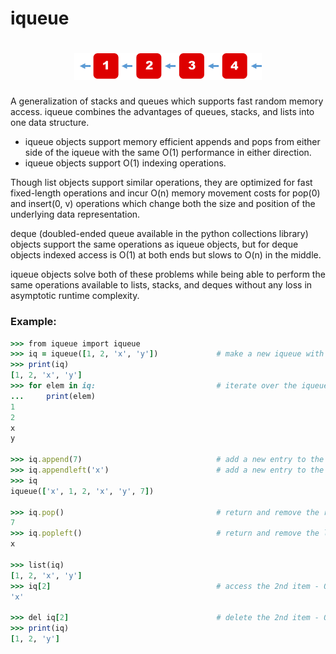 # iqueue

<h1 align="center">
  <img src="iqueue.png" width="300px" alt="pade">
</h1>

A generalization of stacks and queues which supports fast random memory access. iqueue combines the advantages of queues, stacks, and lists into one data structure.

- iqueue objects support memory efficient appends and pops from either side of the iqueue with the same O(1) performance in either direction.
- iqueue objects support O(1) indexing operations.

Though list objects support similar operations, they are optimized for fast fixed-length operations and incur O(n) memory movement costs for pop(0) and insert(0, v) operations which change both the size and position of the underlying data representation.

deque (doubled-ended queue available in the python collections library) objects support the same operations as iqueue objects, but for deque objects indexed access is O(1) at both ends but slows to O(n) in the middle. 

iqueue objects solve both of these problems while being able to perform the same operations available to lists, stacks, and deques without any loss in asymptotic runtime complexity.

### Example:
```ruby
>>> from iqueue import iqueue
>>> iq = iqueue([1, 2, 'x', 'y'])             # make a new iqueue with 4 items
>>> print(iq)
[1, 2, 'x', 'y']
>>> for elem in iq:                           # iterate over the iqueue's elements
...     print(elem)
1
2
x
y

>>> iq.append(7)                              # add a new entry to the right side - O(1)
>>> iq.appendleft('x')                        # add a new entry to the left side - O(1)
>>> iq
iqueue(['x', 1, 2, 'x', 'y', 7])

>>> iq.pop()                                  # return and remove the rightmost item - O(1)
7
>>> iq.popleft()                              # return and remove the leftmost item - O(1)
x

>>> list(iq)
[1, 2, 'x', 'y']
>>> iq[2]                                     # access the 2nd item - O(1)
'x'

>>> del iq[2]                                 # delete the 2nd item - O(n)
>>> print(iq)
[1, 2, 'y']
```
